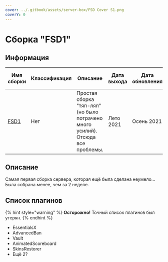 ```yaml
---
cover: ../.gitbook/assets/server-box/FSD Cover S1.png
coverY: 0
---
```


# Сборка "FSD1"

## Информация

| Имя сборки     | Классификация | Описание                                                                        | Дата выхода | Дата обновления | Версия игры | Ядро   | Авторы (MC nickname) |
| -------------- | ------------- | ------------------------------------------------------------------------------- | ----------- | --------------- | ----------- | ------ | -------------------- |
| [FSD1](./1.md) | Нет           | Простая сборка "тяп-ляп" (но было потрачено много усилий). Отсюда все проблемы. | Лето 2021   | Осень 2021      | 1.16.5      | Spigot | acula_1              |

## Описание

Самая первая сборка сервера, которая ещё была сделана неумело... Была собрана менее, чем за 2 неделе.

## Список плагинов

{% hint style="warning" %}
**Осторожно!** Точный список плагинов был утерян.
{% endhint %}

- EssentialsX
- AdvancedBan
- Vault
- AnimatedScoreboard
- SkinsRestorer
- Ещё 2?
